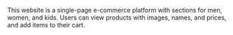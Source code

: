 This website is a single-page e-commerce platform with sections for men, women, and kids. Users can view products with images, names, and prices, and add items to their cart.
